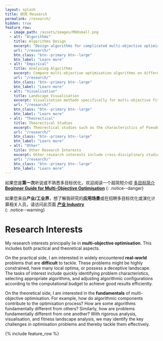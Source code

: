 ```yaml
---
layout: splash
title: 研究 Research 
permalink: /research/
hidden: true
feature_row:
  - image_path: /assets/images/MOOsmall.png
  - alt: "Algorithms"
    title: Algorithms Design
    excerpt: "Design algorithms for complicated multi-objective optimisation problems which are either discrete or having a rugged fitness landscape."
    url: "/research/"
    btn_class: "btn--primary btn--large"
    btn_label: "Learn more"
  - alt: "Empirical"
    title: Analysing Algorithms
    excerpt: Compare multi-objective optimisation algorithms on different problems, studying when and why to choose some algorithms on different problem classes.
    url: "/research/"
    btn_class: "btn--primary btn--large"
    btn_label: "Learn more"
  - alt: "Visualisation"
    title: Landscape Visualisation
    excerpt: Visualisation methods specifically for multi-objective fitness landscape, to provide intuitive ideas about the optimisation problems. 
    url: "/research/"
    btn_class: "btn--primary btn--large"
    btn_label: "Learn more"
  - alt: "Theorectical"
    title: Theorectical Studies
    excerpt: Theorectical studies such as the characteristics of Pseudo boolean problems in rigorous runtime analysis.
    url: "/research/"
    btn_class: "btn--primary btn--large"
    btn_label: "Learn more"
  - alt: "Other"
    title: Other Research Interests
    excerpt: Other research interests include cross-disciplinary studies of artificial life models and STSE, as well as multi-objective procedural content generation.
    url: "/research/"
    btn_class: "btn--primary btn--large"
    btn_label: "Learn more"
---
```

如果您是**第一次**听说或不熟悉多目标优化，欢迎阅读一个超简短介绍 [多目标简介**Beginner Guide for Multi-Objective Optimisation**](/MOO/)
{: .notice--danger}

如果您来自**产业/工业界**，想了解我研究的**应用场景**或在招聘多目标优化或演化计算相关人员，请访问此页面 [**产业 Industry**](/industry/)<br />
{: .notice--warning}


# Research Interests

My research interests principally lie in **multi-objective optimisation**. This includes both practical and theoretical aspects.

On the practical side, I am interested in widely encountered **real-world** problems that are **difficult** to tackle. These problems might be highly constrained, have many local optima, or possess a deceptive landscape. The tasks of interest include quickly identifying problem characteristics, selecting appropriate algorithms, and adjusting algorithmic configurations according to the computational budget to achieve good results efficiently.

On the theoretical side, I am interested in the **fundamentals** of multi-objective optimisation. For example, how do algorithmic components contribute to the optimisation process? How are some algorithms fundamentally different from others? Similarly, how are problems fundamentally different from one another? With rigorous analysis, visualisation, and fitness landscape analysis, we may identify the key challenges in optimisation problems and thereby tackle them effectively.

{% include feature_row %}
